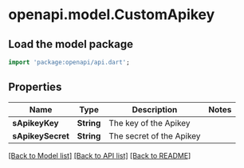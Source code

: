 # openapi.model.CustomApikey

## Load the model package
```dart
import 'package:openapi/api.dart';
```

## Properties
Name | Type | Description | Notes
------------ | ------------- | ------------- | -------------
**sApikeyKey** | **String** | The key of the Apikey | 
**sApikeySecret** | **String** | The secret of the Apikey | 

[[Back to Model list]](../README.md#documentation-for-models) [[Back to API list]](../README.md#documentation-for-api-endpoints) [[Back to README]](../README.md)


